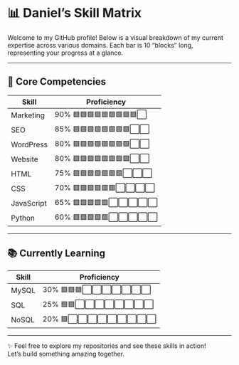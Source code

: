 # 📊 Daniel’s Skill Matrix

Welcome to my GitHub profile! Below is a visual breakdown of my current expertise across various domains. Each bar is 10 “blocks” long, representing your progress at a glance.

---

## 🚀 Core Competencies

| Skill       | Proficiency                   |
|-------------|-------------------------------|
| Marketing   | 90% 🟩🟩🟩🟩🟩🟩🟩🟩🟩⬜ |
| SEO         | 85% 🟩🟩🟩🟩🟩🟩🟩🟩⬜⬜ |
| WordPress   | 80% 🟩🟩🟩🟩🟩🟩🟩🟩⬜⬜ |
| Website     | 80% 🟩🟩🟩🟩🟩🟩🟩🟩⬜⬜ |
| HTML        | 75% 🟩🟩🟩🟩🟩🟩🟩⬜⬜⬜ |
| CSS         | 70% 🟩🟩🟩🟩🟩🟩⬜⬜⬜⬜ |
| JavaScript  | 65% 🟩🟩🟩🟩🟩⬜⬜⬜⬜⬜ |
| Python      | 60% 🟩🟩🟩🟩🟩⬜⬜⬜⬜⬜ |

---

## 📚 Currently Learning

| Skill            | Proficiency                   |
|------------------|-------------------------------|
| MySQL            | 30% 🟩🟩🟩⬜⬜⬜⬜⬜⬜⬜ |
| SQL              | 25% 🟩🟩⬜⬜⬜⬜⬜⬜⬜⬜ |
| NoSQL            | 20% 🟩⬜⬜⬜⬜⬜⬜⬜⬜⬜ |

---

✨ Feel free to explore my repositories and see these skills in action!  
Let’s build something amazing together.  
